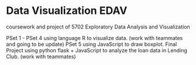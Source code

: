 # Data Visualization EDAV
coursework and project of 5702 Exploratory Data Analysis and Visualization

PSet 1 - PSet 4 using language R to visualize data. (work with teammates and going to be update)
PSet 5 using JavaScript to draw boxplot.
Final Project using python flask + JavaScript to analyze the loan data in Lending Club. (work with teammates)
